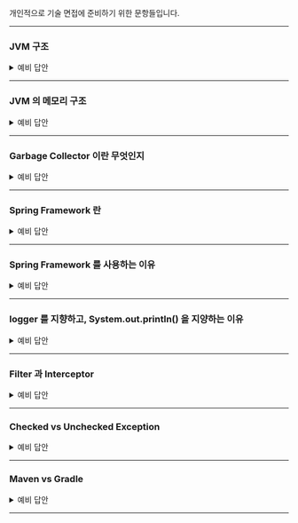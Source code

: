 개인적으로 기술 면접에 준비하기 위한 문항들입니다.

-----------------------

### JVM 구조

<details>
    <summary> 예비 답안 </summary>
    <br />

- `jvm` 은 자바 가상 머신입니다. 
    - 자바와 운영체제 사이에서 중개자 역할을 수행하며 자바가 운영체제에 구애받지 않고 프로그램을 실행할 수 있도록 도와줍니다.
- JVM 의 구조는 
    - JVM 내로 클래스 파일을 로드하고, 링크를 통해 배치하는 작업을 수행하는 모듈인 `Class Loader`
    - 클래스 로더를 통해 JVM 내의 Runtime Data Area 에 배치된 바이트 코드들을 명령어 단위로 실행하는 `Execution Engine`
    - 힙 메모리 영역에 생성된 객체들 중에서 참조되지 않은 객체들을 탐색 후, 제거하는 역할을 하는 `Garbage Collector`
    - JVM 의 메모리 영역으로, 자바 애플리케이션을 실행할 때 사용되는 데이터들을 적재하는 영역인 `Runtime Data Area`
    
```
jvm 은 크게 클래스 로더(Class Loader), 실행 엔진(Execution Engine), 런타임 데이터 영역(Runtime Data Area)으로 구성됩니다.
```
</details>

-----------------------

### JVM 의 메모리 구조

<details>
    <summary> 예비 답안 </summary>
    <br />

- JVM 의 메모리 구조는 모든 쓰레드에서 공유되는 Method 영역과 Heap 영역, 나머지 영역인 PC Register, Stack, Native Method Stack 영역으로 구분할 수 있습니다.

    - `Method 영역` → 모든 스레드가 공유하는 영역으로, 클래스/인터페이스/메소드/필드/static 변수 등의 바이트 코드를 보관합니다.
    - `Heap 영역` → 모든 스레드가 공유하는 영역으로, new 키워드로 생성된 모든 객체와 배열이 저장되는 영역입니다. 또한 메소드 영역에 로드된 클래스만 생성이 가능하고 GC 가 참조되지 않는 메모리를 확인하고 제거하는 영역입니다.
    - `PC Register` → 스레드가 시작될 때 생성되며, 스레드가 어떤 부분을 무슨 명령어로 실행해야 할 지에 대한 기록을 하는 부분으로, JVM 명령의 주소를 가집니다.
    - `Stack` → 메서드 호출 시마다 각각의 스택 프레임이 생성됩니다. 그리고 메서드 안에서 사용되는 값들을 젖아하고 , 호출된 메서드의 매개변수, 지역변수, 리턴 값 및 연산 시 일어나는 값들을 임시로 저장하며 메서드 수행이 끝나면 프레임별로 됩니다.
    - `Native Method Stack` → 자바 외의 언어로 작성된 네이티브 코드를 위한 스택입니다.
    
</details>

-----------------------

### Garbage Collector 이란 무엇인지

<details>
    <summary> 예비 답안 </summary>
    <br />

- GC, 가비지 컬렉션은 JVM의 Heap 영역에서 더 이상 참조되지 않는 객체를 일정 주기로 찾아내고 메모리를 회수하는 기능입니다.
- 프로그램이 사용하지 않는 메모리를 주기적으로 해제함으로써 애플리케이션의 안전성과 지속 가능성을 유지합니다.
- 힙 영역은 Young 과 Old Generation 영역으로 나뉘는데, 이 영역은 Minor GC 와 Full GC 를 판가름하는 대상입니다.
    - `Young Generation` 영역은 짧게 살아남는 메모리들이 존재하는 공간입니다. 모든 객체는 처음에는 Young Generation 에 생성되며, Young Generation 의 공간은 Old Generation 에 비해 상대적으로 적기 때문에 메모리 상의 객체를 찾아 제거하는데 적은 시간이 걸립니다. (Minor GC)
    - 새롭게 생성되는 객체는 Young Generation 영역 중 Eden 에서 생성되며, Eden 공간이 가득차면 MinorGC가 동작하여 생존한 객체가 증가된 age-bit과 함께 Survivor0 영역으로 넘어가게 됩니다.
    - 위의 과정을 통해 Young Generation 의 마지막 영역인 Survivor1 영역의 GC에서도 살아남는다면 Old Generation 영역으로 넘어가게 됩니다.
    - `Old Generation` 은 길게 살아남는 메모리들이 존재하는 공간입니다. Old Generation의 객체들은 처음에는 Young Generation 에 의해 시작되었으나, GC 과정 중에 제거되지 않은 경우 Old Generation로 이동합니다. (Major GC)
    - Old Generation 에서 발생하는 Major GC 는 매우 큰 공간이기 때문에 데이터를 지우는데 많은 시간이 소요되며, Major GC 가 발생하면 Thread 가 멈추고 Mark and Swap 작업을 해야 해서 CPU에 부하를 줄 수 있습니다.

    
```
jvm 은 크게 클래스 로더(Class Loader), 실행 엔진(Execution Engine), 런타임 데이터 영역(Runtime Data Area)으로 구성됩니다.
```
</details>

-----------------------

### Spring Framework 란

<details>
    <summary> 예비 답안 </summary>
    <br />

- 자바 기반 애플리케이션 개발을 지원하는 오픈 소스 프레임워크 입니다.
- 엔터프라이즈급 애플리케이션을 개발하기 위한 모든 기능을 종합적으로 제공하는 경량화된 솔루션입니다.
    - 대규모 데이터 처리와 트랜잭션이 동시에 여러 사용자로부터 행해지는 매우 큰 규모의 환경을 매니징하는 엔터프라이즈 환경
- Spring Framework 는 경량 컨테이너로 자바 객체를 담고 직접 관리합니다.
    
</details>

-----------------------

### Spring Framework 를 사용하는 이유

<details>
    <summary> 예비 답안 </summary>
    <br />

- 생산성을 높이고 유지보수를 용이하게 할 수 있습니다. 
- 프로젝트를 여러 모듈로 나눠, 각 모듈이 독립적으로 개발/배포/테스트가 가능하게 할 수 있습니다.
    - 모듈화된 아키텍처를 구현할 수 있으며 Spring 은 다양한 기술과 통합이 가능합니다.
    - 필요에 따라 새 기능을 추가하거나 확장에 용이합니다.

- 특징
1. `IoC` → `객체 생성과 의존성 관리를 개발자가 아닌 프레임워크가 대신 처리하여 코드의 결합도를 낮추고 테스트를 용이하게 만든다.` 즉, 객체를 매번 new 로 생성하지 않고, 컨테이너가 필요 시 주입하기 때문에 코드의 복잡성을 줄이고, 개발자가 비즈니스 로직에만 집중할 수 있게 해줍니다.
2. `AOP` → 로깅, 트랜잭션 관리와 같은 횡단 관심사를 분리해 코드의 가독성과 재사용성을 높인다. 즉, 공통된 기능을 비즈니스 로직과 분리할 수 있다는 장점으로 유지보수에 용이하다.
3. `DI` → `의존성 주입, 클래스 간 결합도를 낮추고, 새로운 요구사항에 맞춰 변경해야 할 부분을 최소화 할 수 있습니다`. 특정 구현체가 변경 시 인터페이스를 통해 쉽게 교체가 가능합니다.
4. `데이터 접근 간소화` → JDBC, JPA 와 같은 데이터 접근 기술과의 통합을 제공하여 데이터 처리를 간단하게 만들어줍니다. 즉, 데이터베이스 작업에 필요한 반복적인 코드를 대폭 줄일 수 있습니다.
5. `모듈화된 설계` → Core, Data Access, Web, Security 등 다양한 모듈로 구성되어 필요에 따라 선택적으로 사용할 수 있다.
6. 유연한 설정 방식 → XML, Java Config, 어노테이션 기반 설정을 모두 지원한다. 즉, 설정 파일의 중앙화 때문에 환경 변화에 유연하게 대응이 가능합니다.
    
</details>

-----------------------

### logger 를 지향하고, System.out.println() 을 지양하는 이유

<details>
    <summary> 예비 답안 </summary>
    <br />

1. 성능 문제

    System.out.println(stdout) 은 Blocking I/O 로 동작하므로, 로그를 출력하는 동안 애플리케이션이 멈출 수 있습니다. 특히, 대량의 로그를 출력하는 경우 성능이 크게 저하됩니다. 예시로 stdout 을 다량 사용하면 GC 의 영향을 받아 애플리케이션 응답 속도가 느려질 수 있습니다.<br>
    또한, System.out 은 synchronized 메서드(Thread-safe)라서 여러 스레드가 동시에 로그를 출력할 경우 성능 병목이 발생할 수 있습니다.
    
    💡 Blocking I/O 는 입출력(I/O) 작업이 완료될 때까지 프로그램 실행이 멈추는 방식으로, 한 번에 하나의 작업만 수행되며 현재 작업이 끝나야만 다읍 작업이 시작될 수 있습니다.

    💡 Thread-safe 란, 여러 개의 스레드가 동시에 같은 자원에 접근해도 문제가 발생하지 않는 상태를 의미합니다. 즉, 여러 스레드가 동시에 실행해도 데이터가 손상되지 않습니다. 하지만 Thread-safe 를 위해 synchronized 키워드를 사용하므로 성능 병목(Bottleneck)이 발생합니다. 즉, 여러 스레드가 동시에 실행되면 한 스레드가 출력하는 동안 다른 스레드는 대기합니다.

2. 로그 관리 효율성 증가

    stdout 으로 출력하면 전체 로그를 출력해야 하므로 필요없는 로그까지 출력될 수 있습니다. 또한 stdout 은 서버를 재시작하면 로그가 사라지는 휘발성이기 때문에 log4j 를 사용하여 파일 또는 원격 서버로 저장이 가능합니다.
</details>

-----------------------

### Filter 과 Interceptor

<details>
    <summary> 예비 답안 </summary>
    <br />

`Filter` 는 HTTP 요청을 가로채어, 특정 작업을 수행할 수 있도록 하는 컴포넌트입니다. 주로 보안/로깅/데이터 처리/요청 수정 등 다양한 작업을 처리할 수 있습니다. Spring Filter 는 Java Servlet API 의 javax.servlet.Filter 인터페이스를 구현하며, Spring Boot 환경에서는 이를 더욱 간편하게 활용할 수 있습니다.

`Intercepter` 는 Spring 의 HandlerIntercepter 인터페이스를 구현하여 요청 전/후 및 완료 단계에서 처리 로직을 삽입할 수 있다.

특징|Filter|Intercepter
|---|---|----|
위치     | 서블릿 컨테이너 레벨에서 동작 | Spring 의 HandlerMapping 레벨에서 동작
적용 범위 | 모든 요청 및 응답 처리 가능 | 주로 Spring MVC 의 컨트롤러 요청/응답에 처리
기술 스택 | Servlet API 기반 | Spring AOP 기반
용도     | 요청/응답 가로채기,로깅, 보안 처리 등 | 컨트롤러 전/후 처리, 비즈니스 로직 전/후 처리

실제 요청 흐름

클라이언트 -> Filter -> DispatcherServlet -> Intercepter (preHandle) -> Controller -> Intercepter (postHandler) -> Intercepter (afterCompletion) 응답
</details>

-----------------------

### Checked vs Unchecked Exception 

<details>
    <summary> 예비 답안 </summary>
    <br />

`Checked Exception` 은 RuntimeException 을 상속하지 않는 클래스로, 컴파일 시점에 컴파일러에서 확인하는 예외입니다. 반드시 에러 처리를 해야 하는 특징(try/catch or throw) 을 가지고 있습니다.
ex )
    IOException: 파일 또는 네트워크 연결에서 읽기 또는 쓰기와 같은 입력/출력 작업과 관련된 오류
    SQLException: 데이터베이스 액세스 및 쿼리와 관련된 오류
    ClassNotFoundException: 동적으로 클래스 로드와 관련된 오류
    InterruptedException: 스레드 중단 및 동기화와 관련된 오류의 경우

`Unchecked Exception` 는 RuntimeException 을 상속하는 클래스로, 런타임 단계에서 확인이 가능하며 에러 처리를 강제하지 않습니다. 개발자가 예상치 못한 에러가 발생할 수 있기 때문에 예외처리를 강제하지 않는다는 의미입니다.

</details>

-----------------------

### Maven vs Gradle
<details>
    <summary> 예비 답안 </summary>
    <br />


|비교 항목|Maven|Gradle|
|---| ---- | ---- |
|빌드 스크립트|	XML (pom.xml) | Groovy/Kotlin (build.gradle)|
|빌드 속도|	느림 (단계별 실행) | 빠름 (태스크 단위 실행, 캐싱 지원)|
|의존성 관리|	선언적 방식 | 유연한 방식|
|사용 방식|	설정 기반 (Configuration) | 코드 기반 (Convention)|
|확장성|	플러그인 기반 | 커스텀 태스크 작성 가능|
|병렬 처리|	기본적으로 지원 X | 병렬 실행 가능|

    Maven 은 설정 중심이며, Gradle 은 코드 기반으로 속도가 빠르고 유연하다는 차이점이 있습니다.
    
</details>

-----------------------
